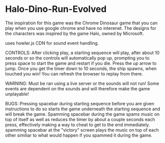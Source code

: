 # Halo-Dino-Run-Evolved

The inspiration for this game was the Chrome Dinosaur game that you can play when you use google chrome and have no interenet. The designs for the characters was inspired by the game Halo, owned by Microsoft.

uses howler.js CDN for sound event handling.

CONTROLS: After clicking play, a starting sequence will play, after about 10 seconds or so the controls will automatically pop up, prompting you to press space to start the game and restart if you die. Press the up arrow to jump. Once you get the timer down to 10 seconds, the ship spawns, when touched you win! You can refresh the browser to replay from there.

WARNING: Must be ran using a live server or the sounds will not run! Some events are dependent on the sounds and will therefore make the game unplayable!

BUGS: Pressing spacebar during starting sequence before you are given instructions to do so starts the game underneath the starting sequence and will break the game. Spamming spacebar during the game spams music on top of itself as well as reduces the timer by about a couple seconds each press, effectively making a way to cheat to get to the end immediately. spamming spacebar at the "victory" screen plays the music on top of each other similiar to what would happen if you spammed it during the game.
